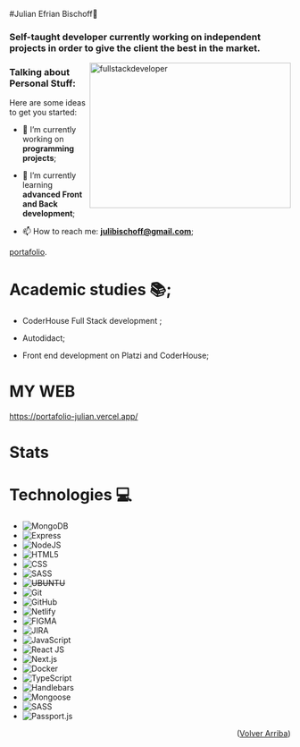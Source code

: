 #Julian Efrian Bischoff🚀

### Self-taught developer currently working on independent projects in order to give the client the best in the market. 

<p align="rigth">
    <img
    src="https://media2.giphy.com/media/bGgsc5mWoryfgKBx1u/giphy.gif?cid=ecf05e47et0hgc27le4nfod5nyxlzd46mmyumfc2h1ma5h2s&ep=v1_gifs_search&rid=giphy.gif&ct=g"
    alt="fullstackdeveloper"
    width="360px"
    height="260px"
    align="right"
/>
</p>


<h3 align="left">Talking about Personal Stuff:</h3>

Here are some ideas to get you started:

- 🔭 I’m currently working on **programming projects**;
  
- 🌱 I’m currently learning **advanced Front and Back development**;
  
- 📫 How to reach me: **julibischoff@gmail.com**;


[portafolio](https://portafolio-julian.vercel.app/).
# Academic studies :books:;
  
* CoderHouse Full Stack development ;
  
* Autodidact;
  
* Front end development on Platzi and CoderHouse;

# MY WEB

https://portafolio-julian.vercel.app/

# Stats 

# Technologies :computer:

* ![MongoDB](https://img.shields.io/badge/MongoDB-4EA94B?style=for-the-badge&logo=mongodb&logoColor=white)
* ![Express](https://img.shields.io/badge/Express.js-404D59?style=for-the-badge)
* ![NodeJS](https://img.shields.io/badge/Node.js-43853D?style=for-the-badge&logo=node.js&logoColor=white)
* ![HTML5](https://img.shields.io/badge/HTML5-E34F26?style=for-the-badge&logo=html5&logoColor=white)
* ![CSS](https://img.shields.io/badge/CSS3-1572B6?style=for-the-badge&logo=css3&logoColor=white)
* ![SASS](https://img.shields.io/badge/Sass-CC6699?style=for-the-badge&logo=sass&logoColor=white)
* ~~![UBUNTU](https://img.shields.io/badge/Ubuntu-E95420?style=for-the-badge&logo=ubuntu&logoColor=white)~~
* ![Git](https://img.shields.io/badge/git-%23F05033.svg?style=for-the-badge&logo=git&logoColor=white)
* ![GitHub](https://img.shields.io/badge/github-%23121011.svg?style=for-the-badge&logo=github&logoColor=white)
* ![Netlify](https://img.shields.io/badge/Netlify-00C7B7?style=for-the-badge&logo=netlify&logoColor=white)
* ![FIGMA](https://img.shields.io/badge/Figma-F24E1E?style=for-the-badge&logo=figma&logoColor=white)
* ![JIRA](https://img.shields.io/badge/Jira-0052CC?style=for-the-badge&logo=Jira&logoColor=white)
* ![JavaScript](https://img.shields.io/badge/JavaScript-F7DF1E?style=for-the-badge&logo=javascript&logoColor=black)
* ![React JS](https://img.shields.io/badge/React-20232A?style=for-the-badge&logo=react&logoColor=61DAFB)
* ![Next.js](https://img.shields.io/badge/Next.js-000000?style=for-the-badge&logo=next.js&logoColor=white)
* ![Docker](https://img.shields.io/badge/Docker-2496ED?style=for-the-badge&logo=docker&logoColor=white)
* ![TypeScript](https://img.shields.io/badge/TypeScript-3178C6?style=for-the-badge&logo=typescript&logoColor=white)
* ![Handlebars](https://img.shields.io/badge/Handlebars-FF7A7A?style=for-the-badge&logo=handlebars&logoColor=white)
* ![Mongoose](https://img.shields.io/badge/Mongoose-880000?style=for-the-badge&logo=mongoose&logoColor=white)
* ![SASS](https://img.shields.io/badge/Sass-CC6699?style=for-the-badge&logo=sass&logoColor=white)
* ![Passport.js](https://img.shields.io/badge/Passport.js-34E27A?style=for-the-badge)

<p align="right">(<a href="#top">Volver Arriba</a>)</p>
